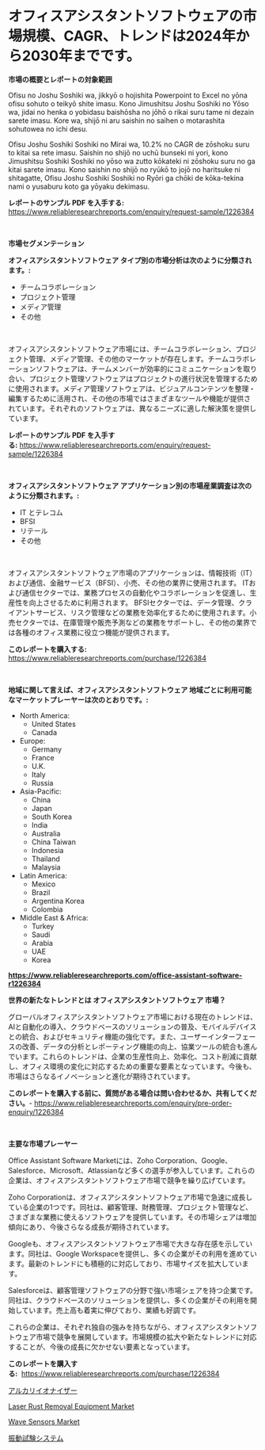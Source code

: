 <p><h1>オフィスアシスタントソフトウェアの市場規模、CAGR、トレンドは2024年から2030年までです。</h1></p><p><strong>市場の概要とレポートの対象範囲</strong></p>
<p><p>Ofisu no Joshu Soshiki wa, jikkyō o hojishita Powerpoint to Excel no yōna ofisu sohuto o teikyō shite imasu. Kono Jimushitsu Joshu Soshiki no Yōso wa, jidai no henka o yobidasu baishōsha no jōhō o rikai suru tame ni dezain sarete imasu. Kore wa, shijō ni aru saishin no saihen o motarashita sohutowea no ichi desu.</p><p>Ofisu Joshu Soshiki Soshiki no Mirai wa, 10.2% no CAGR de zōshoku suru to kitai sa rete imasu. Saishin no shijō no uchū bunseki ni yori, kono Jimushitsu Soshiki Soshiki no yōso wa zutto kōkateki ni zōshoku suru no ga kitai sarete imasu. Kono saishin no shijō no ryūkō to jojō no haritsuke ni shitagatte, Ofisu Joshu Soshiki Soshiki no Ryōri ga chōki de kōka-tekina nami o yusaburu koto ga yōyaku dekimasu.</p></p>
<p><strong>レポートのサンプル PDF を入手する:</strong> <a href="https://www.reliableresearchreports.com/enquiry/request-sample/1226384">https://www.reliableresearchreports.com/enquiry/request-sample/1226384</a></p>
<p>&nbsp;</p>
<p><strong>市場セグメンテーション</strong></p>
<p><strong>オフィスアシスタントソフトウェア タイプ別の市場分析は次のように分類されます。:</strong></p>
<p><ul><li>チームコラボレーション</li><li>プロジェクト管理</li><li>メディア管理</li><li>その他</li></ul></p>
<p>&nbsp;</p>
<p><p>オフィスアシスタントソフトウェア市場には、チームコラボレーション、プロジェクト管理、メディア管理、その他のマーケットが存在します。チームコラボレーションソフトウェアは、チームメンバーが効率的にコミュニケーションを取り合い、プロジェクト管理ソフトウェアはプロジェクトの進行状況を管理するために使用されます。メディア管理ソフトウェアは、ビジュアルコンテンツを整理・編集するために活用され、その他の市場ではさまざまなツールや機能が提供されています。それぞれのソフトウェアは、異なるニーズに適した解決策を提供しています。</p></p>
<p><strong>レポートのサンプル PDF を入手する:</strong>&nbsp;<a href="https://www.reliableresearchreports.com/enquiry/request-sample/1226384">https://www.reliableresearchreports.com/enquiry/request-sample/1226384</a></p>
<p>&nbsp;</p>
<p><strong> オフィスアシスタントソフトウェア アプリケーション別の市場産業調査は次のように分類されます。:</strong></p>
<p><ul><li>IT とテレコム</li><li>BFSI</li><li>リテール</li><li>その他</li></ul></p>
<p>&nbsp;</p>
<p><p>オフィスアシスタントソフトウェア市場のアプリケーションは、情報技術（IT）および通信、金融サービス（BFSI）、小売、その他の業界に使用されます。 ITおよび通信セクターでは、業務プロセスの自動化やコラボレーションを促進し、生産性を向上させるために利用されます。 BFSIセクターでは、データ管理、クライアントサービス、リスク管理などの業務を効率化するために使用されます。小売セクターでは、在庫管理や販売予測などの業務をサポートし、その他の業界では各種のオフィス業務に役立つ機能が提供されます。</p></p>
<p><strong>このレポートを購入する:</strong>&nbsp; <a href="https://www.reliableresearchreports.com/purchase/1226384">https://www.reliableresearchreports.com/purchase/1226384</a></p>
<p>&nbsp;</p>
<p><strong>地域に関して言えば、オフィスアシスタントソフトウェア 地域ごとに利用可能なマーケットプレーヤーは次のとおりです。:</strong></p>
<p><ul>
    <li>
        North America:
        <ul>
            <li>United States</li>
            <li>Canada</li>
        </ul>
    </li>
    <li>
        Europe:
        <ul>
            <li>Germany</li>
            <li>France</li>
            <li>U.K.</li>
            <li>Italy</li>
            <li>Russia</li>
        </ul>
    </li>
    <li>
        Asia-Pacific:
        <ul>
            <li>China</li>
            <li>Japan</li>
            <li>South Korea</li>
            <li>India</li>
            <li>Australia</li>
            <li>China Taiwan</li>
            <li>Indonesia</li>
            <li>Thailand</li>
            <li>Malaysia</li>
        </ul>
    </li>
    <li>
        Latin America:
        <ul>
            <li>Mexico</li>
            <li>Brazil</li>
            <li>Argentina Korea</li>
            <li>Colombia</li>
        </ul>
    </li>
    <li>
        Middle East & Africa:
        <ul>
            <li>Turkey</li>
            <li>Saudi</li>
            <li>Arabia</li>
            <li>UAE</li>
            <li>Korea</li>
        </ul>
    </li>
    </ul></p>
<p><strong><a href="https://www.reliableresearchreports.com/office-assistant-software-r1226384">https://www.reliableresearchreports.com/office-assistant-software-r1226384</a></strong>&nbsp;</p>
<p><strong>世界の新たなトレンドとは オフィスアシスタントソフトウェア 市場？</strong></p>
<p><p>グローバルオフィスアシスタントソフトウェア市場における現在のトレンドは、AIと自動化の導入、クラウドベースのソリューションの普及、モバイルデバイスとの統合、およびセキュリティ機能の強化です。また、ユーザーインターフェースの改善、データの分析とレポーティング機能の向上、協業ツールの統合も進んでいます。これらのトレンドは、企業の生産性向上、効率化、コスト削減に貢献し、オフィス環境の変化に対応するための重要な要素となっています。今後も、市場はさらなるイノベーションと進化が期待されています。</p></p>
<p><strong>このレポートを購入する前に、質問がある場合は問い合わせるか、共有してください。</strong>- <a href="https://www.reliableresearchreports.com/enquiry/pre-order-enquiry/1226384">https://www.reliableresearchreports.com/enquiry/pre-order-enquiry/1226384</a></p>
<p>&nbsp;</p>
<p><strong>主要な市場プレーヤー</strong></p>
<p><p>Office Assistant Software Marketには、Zoho Corporation、Google、Salesforce、Microsoft、Atlassianなど多くの選手が参入しています。これらの企業は、オフィスアシスタントソフトウェア市場で競争を繰り広げています。</p><p>Zoho Corporationは、オフィスアシスタントソフトウェア市場で急速に成長している企業の1つです。同社は、顧客管理、財務管理、プロジェクト管理など、さまざまな業務に使えるソフトウェアを提供しています。その市場シェアは増加傾向にあり、今後さらなる成長が期待されています。</p><p>Googleも、オフィスアシスタントソフトウェア市場で大きな存在感を示しています。同社は、Google Workspaceを提供し、多くの企業がその利用を進めています。最新のトレンドにも積極的に対応しており、市場サイズを拡大しています。</p><p>Salesforceは、顧客管理ソフトウェアの分野で強い市場シェアを持つ企業です。同社は、クラウドベースのソリューションを提供し、多くの企業がその利用を開始しています。売上高も着実に伸びており、業績も好調です。</p><p>これらの企業は、それぞれ独自の強みを持ちながら、オフィスアシスタントソフトウェア市場で競争を展開しています。市場規模の拡大や新たなトレンドに対応することが、今後の成長に欠かせない要素となっています。</p></p>
<p><strong>このレポートを購入する:</strong>&nbsp;&nbsp;<a href="https://www.reliableresearchreports.com/purchase/1226384">https://www.reliableresearchreports.com/purchase/1226384</a></p>
<p><p><a href="https://github.com/laurenreichert/Market-Research-Report-List-1/blob/main/274093527271.md">アルカリイオナイザー</a></p><p><a href="https://github.com/mbisetmhermsr/Market-Research-Report-List-2/blob/main/laser-rust-removal-equipment-market.md">Laser Rust Removal Equipment Market</a></p><p><a href="https://github.com/zjyglelu/Market-Research-Report-List-2/blob/main/wave-sensors-market.md">Wave Sensors Market</a></p><p><a href="https://github.com/RodHoppe07/Market-Research-Report-List-1/blob/main/598312227272.md">振動試験システム</a></p></p>